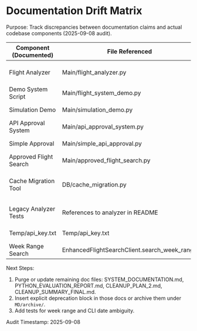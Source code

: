 # Documentation Drift Matrix

Purpose: Track discrepancies between documentation claims and actual codebase components (2025-09-08 audit).

| Component (Documented) | File Referenced | Exists Now | Status | Action |
|------------------------|-----------------|------------|--------|--------|
| Flight Analyzer        | Main/flight_analyzer.py | No | Deprecated | Remove references from docs |
| Demo System Script     | Main/flight_system_demo.py | No | Deprecated | Remove references |
| Simulation Demo        | Main/simulation_demo.py | No | Deprecated | Remove references |
| API Approval System    | Main/api_approval_system.py | No | Deprecated | Clarify deprecation |
| Simple Approval        | Main/simple_api_approval.py | No | Deprecated | Clarify deprecation |
| Approved Flight Search | Main/approved_flight_search.py | No | Deprecated | Clarify deprecation |
| Cache Migration Tool   | DB/cache_migration.py | No | Deprecated | Remove references if not planned |
| Legacy Analyzer Tests  | References to analyzer in README | No | Outdated | Updated (commit e670d7e) |
| Temp/api_key.txt       | Temp/api_key.txt | No | Removed | Updated README |
| Week Range Search      | EnhancedFlightSearchClient.search_week_range | Yes | Active | Ensure test coverage |

Next Steps:
1. Purge or update remaining doc files: SYSTEM_DOCUMENTATION.md, PYTHON_EVALUATION_REPORT.md, CLEANUP_PLAN_2.md, CLEANUP_SUMMARY_FINAL.md.
2. Insert explicit deprecation block in those docs or archive them under `MD/archive/`.
3. Add tests for week range and CLI date ambiguity.

Audit Timestamp: 2025-09-08
